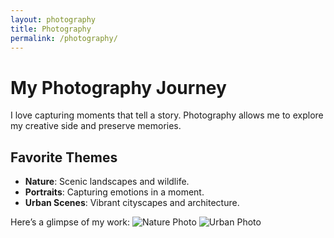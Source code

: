 ```yaml
---
layout: photography
title: Photography
permalink: /photography/
---
```

# My Photography Journey

I love capturing moments that tell a story. Photography allows me to explore my creative side and preserve memories.

## Favorite Themes
- **Nature**: Scenic landscapes and wildlife.
- **Portraits**: Capturing emotions in a moment.
- **Urban Scenes**: Vibrant cityscapes and architecture.

Here’s a glimpse of my work:
![Nature Photo](https://th.bing.com/th/id/OIP.GvntOdvz80txbfbW4rz2kAHaEo?rs=1&pid=ImgDetMain)
![Urban Photo](https://photolisticlife.com/wp-content/uploads/2014/10/1014_untitled_187.jpg)
